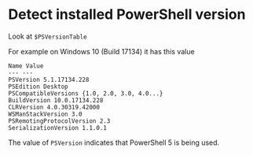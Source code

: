 # Detect installed PowerShell version

Look at `$PSVersionTable`

For example on Windows 10 \(Build 17134\) it has this value

```text
Name Value
--- ---
PSVersion 5.1.17134.228
PSEdition Desktop
PSCompatibleVersions {1.0, 2.0, 3.0, 4.0...}                         
BuildVersion 10.0.17134.228
CLRVersion 4.0.30319.42000
WSManStackVersion 3.0
PSRemotingProtocolVersion 2.3
SerializationVersion 1.1.0.1
```

The value of `PSVersion` indicates that PowerShell 5 is being used.

####  <a id="installing-powershell-30-on-windows-7"></a>



